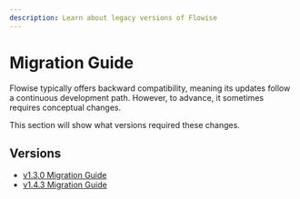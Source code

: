```yaml
---
description: Learn about legacy versions of Flowise
---
```


# Migration Guide

Flowise typically offers backward compatibility, meaning its updates follow a continuous development path. However, to advance, it sometimes requires conceptual changes.

This section will show what versions required these changes.

## Versions

* [v1.3.0 Migration Guide](v1.3.0-migration-guide.md)
* [v1.4.3 Migration Guide](v1.4.3-migration-guide.md)
